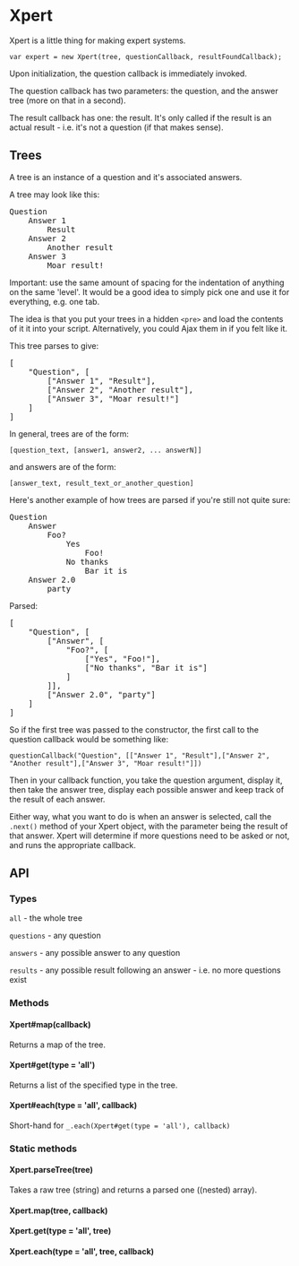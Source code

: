 Xpert
=====

Xpert is a little thing for making expert systems.

`var expert = new Xpert(tree, questionCallback, resultFoundCallback);`

Upon initialization, the question callback is immediately invoked.

The question callback has two parameters: the question, and the answer tree (more on that in a second).

The result callback has one: the result. It's only called if the result is an actual result - i.e. it's not a question (if that makes sense).

Trees
-----

A tree is an instance of a question and it's associated answers.

A tree may look like this:

<pre>Question
	Answer 1
		Result
	Answer 2
		Another result
	Answer 3
		Moar result!</pre>

Important: use the same amount of spacing for the indentation of anything on the same 'level'. It would be a good idea to simply pick one and use it for everything, e.g. one tab.

The idea is that you put your trees in a hidden `<pre>` and load the contents of it it into your script. Alternatively, you could Ajax them in if you felt like it.

This tree parses to give:

<pre>[
	"Question", [
		["Answer 1", "Result"],
		["Answer 2", "Another result"],
		["Answer 3", "Moar result!"]
	]
]</pre>

In general, trees are of the form:

`[question_text, [answer1, answer2, ... answerN]]`

and answers are of the form:

`[answer_text, result_text_or_another_question]`

Here's another example of how trees are parsed if you're still not quite sure:

<pre>Question
	Answer
		Foo?
			Yes
				Foo!
			No thanks
				Bar it is
	Answer 2.0
		party</pre>

Parsed:

<pre>[
	"Question", [
		["Answer", [
			"Foo?", [
				["Yes", "Foo!"],
				["No thanks", "Bar it is"]
			]
		]],
		["Answer 2.0", "party"]
	]
]</pre>

So if the first tree was passed to the constructor, the first call to the question callback would be something like:

`questionCallback("Question", [["Answer 1", "Result"],["Answer 2", "Another result"],["Answer 3", "Moar result!"]])`

Then in your callback function, you take the question argument, display it, then take the answer tree, display each possible answer and keep track of the result of each answer.

Either way, what you want to do is when an answer is selected, call the `.next()` method of your Xpert object, with the parameter being the result of that answer. Xpert will determine if more questions need to be asked or not, and runs the appropriate callback.

API
---

### Types

`all` - the whole tree

`questions` - any question

`answers` - any possible answer to any question

`results` - any possible result following an answer - i.e. no more questions exist

### Methods

#### Xpert#map(callback)

Returns a map of the tree.

#### Xpert#get(type = 'all')

Returns a list of the specified type in the tree.

#### Xpert#each(type = 'all', callback)

Short-hand for `_.each(Xpert#get(type = 'all'), callback)`

### Static methods

#### Xpert.parseTree(tree)

Takes a raw tree (string) and returns a parsed one ((nested) array).

#### Xpert.map(tree, callback)

#### Xpert.get(type = 'all', tree)

#### Xpert.each(type = 'all', tree, callback)